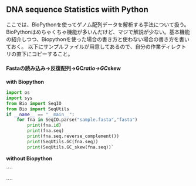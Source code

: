 ## DNA sequence Statistics wiith Python

ここでは、BioPythonを使ってゲノム配列データを解析する手法について扱う。BioPythonはめちゃくちゃ機能が多いんだけど、マジで解説が少ない。基本機能の紹介しつつ、Biopythonを使った場合の書き方と使わない場合の書き方を書いておく。 以下にサンプルファイルが用意してあるので、自分の作業ディレクトリの直下にコピーすること。

#### Fastaの読み込み->反復配列->GC*ratio->GC*skew

**with Biopython**
````Python 
import os 
import sys 
from Bio import SeqIO 
from Bio import SeqUtils 
if __name__ == "__main__": 
	for fna in SeqIO.parse("sample.fasta","fasta") 
		print(fna.id)
		print(fna.seq) 
		print(fna.seq.reverse_complement()) 
		print(SeqUtils.GC(fna.seq)) 
		print(SeqUtils.GC_skew(fna.seq))`
````

**without Biopython**

\````

\````